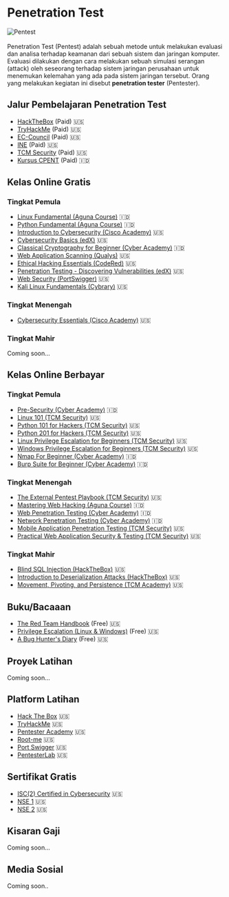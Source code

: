 # Penetration Test
![Pentest](https://itgid.org/wp-content/uploads/2022/12/Pentest-EN.jpg)
<br><br>
Penetration Test (Pentest) adalah sebuah metode untuk melakukan evaluasi dan analisa terhadap keamanan dari sebuah sistem dan jaringan komputer. Evaluasi dilakukan dengan cara melakukan sebuah simulasi serangan (attack) oleh seseorang terhadap sistem jaringan perusahaan untuk menemukan kelemahan yang ada pada sistem jaringan tersebut. Orang yang melakukan kegiatan ini disebut **penetration tester** (Pentester).

## Jalur Pembelajaran Penetration Test
* [HackTheBox](https://academy.hackthebox.com/path/preview/penetration-tester) (Paid) :us:
* [TryHackMe](https://tryhackme.com/path/outline/jrpenetrationtester) (Paid) :us:
* [EC-Council](https://www.eccouncil.org/programs/certified-penetration-testing-professional-cpent/) (Paid) :us:
* [INE](https://ine.com/learning/paths/penetration-testing-student) (Paid) :us:
* [TCM Security](https://academy.tcm-sec.com/p/practical-ethical-hacking-the-complete-course) (Paid) :us:
* [Kursus CPENT](https://www.course-net.com/course/kursus-cpent/) (Paid) :indonesia:

## Kelas Online Gratis
### Tingkat Pemula
* [Linux Fundamental (Aguna Course)](https://www.agunacourse.com/kelas/linux-fundamental) :indonesia:
* [Python Fundamental (Aguna Course)](https://www.agunacourse.com/kelas/python-fundamental) :indonesia:
* [Introduction to Cybersecurity (Cisco Academy)](https://www.netacad.com/courses/cybersecurity/introduction-cybersecurity) :us:
* [Cybersecurity Basics (edX)](https://www.edx.org/course/cybersecurity-basics?index=product&queryID=a81d65dea384bf0322c7a19de7cb3c3a&position=1) :us:
* [Classical Cryptography for Beginner (Cyber Academy)](https://www.cyberacademy.id/belajar-online/classical-cryptography-for-beginner) :indonesia:
* [Web Application Scanning (Qualys)](https://www.qualys.com/training/course/web-application-scanning/) :us:
* [Ethical Hacking Essentials (CodeRed)](https://codered.eccouncil.org/course/ethical-hacking-essentials?logged=false) :us:
* [Penetration Testing - Discovering Vulnerabilities (edX)](https://www.edx.org/course/penetration-testing-discovering-vulnerabilities?index=product&queryID=b854eb90d61d7270fc18b9f1160c50ed&position=3) :us:
* [Web Security (PortSwigger)](https://portswigger.net/web-security) :us:
* [Kali Linux Fundamentals (Cybrary)](https://www.cybrary.it/course/kali-linux-fundamentals/) :us:

### Tingkat Menengah
* [Cybersecurity Essentials (Cisco Academy)](https://www.netacad.com/courses/cybersecurity/cybersecurity-essentials) :us:

### Tingkat Mahir
Coming soon...

## Kelas Online Berbayar
### Tingkat Pemula
* [Pre-Security (Cyber Academy)](https://www.cyberacademy.id/belajar-online/pre-security) :indonesia:
* [Linux 101 (TCM Security)](https://academy.tcm-sec.com/p/linux-101) :us:
* [Python 101 for Hackers (TCM Security)](https://academy.tcm-sec.com/p/python-101-for-hackers) :us:
* [Python 201 for Hackers (TCM Security)](https://academy.tcm-sec.com/p/python-201-for-hackers) :us:
* [Linux Privilege Escalation for Beginners (TCM Security)](https://academy.tcm-sec.com/p/linux-privilege-escalation) :us:
* [Windows Privilege Escalation for Beginners (TCM Security)](https://academy.tcm-sec.com/p/windows-privilege-escalation-for-beginners) :us:
* [Nmap For Beginner (Cyber Academy)](https://www.cyberacademy.id/belajar-online/nmap-for-beginner) :indonesia:
* [Burp Suite for Beginner (Cyber Academy)](https://www.cyberacademy.id/belajar-online/burp-suite-for-beginner) :indonesia:

### Tingkat Menengah
* [The External Pentest Playbook (TCM Security)](https://academy.tcm-sec.com/p/external-pentest-playbook) :us:
* [Mastering Web Hacking (Aguna Course)](https://www.agunacourse.com/kelas/mastering-web-hacking) :indonesia:
* [Web Penetration Testing (Cyber Academy)](https://www.cyberacademy.id/belajar-online/web-penetration-testing) :indonesia:
* [Network Penetration Testing (Cyber Academy)](https://www.cyberacademy.id/belajar-online/network-penetration-testing) :indonesia:
* [Mobile Application Penetration Testing (TCM Security)](https://academy.tcm-sec.com/p/mobile-application-penetration-testing) :us:
* [Practical Web Application Security & Testing (TCM Security)](https://academy.tcm-sec.com/p/practical-web-application-security-and-testing) :us:

### Tingkat Mahir
* [Blind SQL Injection (HackTheBox)](https://academy.hackthebox.com/course/preview/blind-sql-injection) :us:
* [Introduction to Deserialization Attacks (HackTheBox)](https://academy.hackthebox.com/course/preview/introduction-to-deserialization-attacks) :us:
* [Movement, Pivoting, and Persistence (TCM Academy)](https://academy.tcm-sec.com/p/movement-pivoting-and-persistence-for-pentesters-and-ethical-hackers) :us:

## Buku/Bacaaan
* [The Red Team Handbook](https://drive.google.com/file/d/1OBPTeSwpEP8yGqrI1V8P4FHzbCH_wvMC/view?usp=share_link) (Free) :us:
* [Privilege Escalation (Linux & Windows)](https://drive.google.com/file/d/1w7NBIZHBbHkcLavZhJOTLw9ZvDMT-O8w/view?usp=share_link) (Free) :us:
* [A Bug Hunter's Diary](https://drive.google.com/file/d/1eXfbcXUxoEVIRE22ubzRboivC9fLIyuk/view?usp=share_link) (Free) :us:

## Proyek Latihan
Coming soon...

## Platform Latihan
* [Hack The Box](https://www.hackthebox.com/) :us:
* [TryHackMe](https://tryhackme.com/) :us:
* [Pentester Academy](https://www.pentesteracademy.com/) :us:
* [Root-me](https://www.root-me.org/?page=news&lang=en) :us:
* [Port Swigger](https://portswigger.net/web-security/all-labs) :us:
* [PentesterLab](https://pentesterlab.com/) :us:

## Sertifikat Gratis
* [ISC(2) Certified in Cybersecurity](https://www.isc2.org/Certifications/CC?filter=featured&searchRoot=A82B5ABE5FF04271998AE8A4B5D7DEFD) :us:
* [NSE 1](https://training.fortinet.com/course/index.php/Certification:NSE_1/) :us:
* [NSE 2](https://training.fortinet.com/course/index.php/Certification:NSE_2/) :us:

## Kisaran Gaji
Coming soon...
## Media Sosial
Coming soon..
